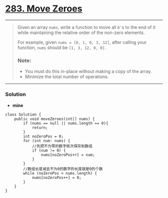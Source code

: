 # [283. Move Zeroes](https://leetcode.com/problems/move-zeroes/description/)
---

> Given an array `nums`, write a function to move all `0'`s to the end of it while maintaining the relative order of the non-zero elements.
>
> For example, given `nums = [0, 1, 0, 3, 12]`, after calling your function, `nums` should be `[1, 3, 12, 0, 0]`.
>
> ### Note:
> * You must do this in-place without making a copy of the array.
> * Minimize the total number of operations.

---

### Solution

* **mine**
```
class Solution {
    public void moveZeroes(int[] nums) {
        if (nums == null || nums.length == 0){
            return;  
        }
        int noZeroPos = 0;
        for (int num: nums) {
            //先把不为零的数字依次保存到数组
            if (num != 0) {
                nums[noZeroPos++] = num;
            }
        }        
        //数组长度减去不为0的数字的长度就是0的个数
        while (noZeroPos < nums.length) {
            nums[noZeroPos++] = 0;
        }
    }
}
```
